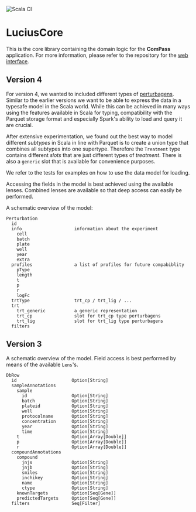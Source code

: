 ![Scala CI](https://github.com/data-intuitive/LuciusCore/workflows/Scala%20CI/badge.svg)

# LuciusCore

This is the core library containing the domain logic for the __ComPass__ application. For more information, please refer to the repository for the [web interface](https://github.com/data-intuitive/LuciusWeb).

## Version 4

For version 4, we wanted to included different types of [perturbagens](https://clue.io/connectopedia/perturbagen_types_and_controls). Similar to the earlier versions we want to be able to express the data in a typesafe model in the Scala world. While this can be achieved in many ways using the features available in Scala for typing, compatibility with the Parquet storage format and especially Spark's ability to load and query it are crucial.

After extensive experimentation, we found out the best way to model different _subtypes_ in Scala in line with Parquet is to create a union type that combines all subtypes into one supertype. Therefore the `Treatment` type contains different _slots_ that are just different types of _treatment_. There is also a `generic` slot that is available for convenience purposes.

We refer to the tests for examples on how to use the data model for loading.

Accessing the fields in the model is best achieved using the available lenses. Combined lenses are available so that deep access can easily be performed.

A schematic overview of the model:

```
Perturbation
  id
  info                    information about the experiment
    cell
    batch
    plate
    well
    year
    extra
  profiles                a list of profiles for future compabiblity
    pType
    length
    t
    p
    r
    logFc
  trtType                 trt_cp / trt_lig / ...
  trt
    trt_generic           a generic representation
    trt_cp                slot for trt_cp type perturbagens
    trt_lig               slot for trt_lig type perturbagens
  filters
```

## Version 3

A schematic overview of the model. Field access is best performed by means of the available `Lens`'s.

```
DbRow
  id                     Option[String]
  sampleAnnotations
    sample
      id                 Option[String]
      batch              Option[String]
      plateid            Option[String]
      well               Option[String]
      protocolname       Option[String]
      concentration      Option[String]
      year               Option[String]
      time               Option[String]
    t                    Option[Array[Double]]
    p                    Option[Array[Double]]
    r                    Option[Array[Double]]
  compoundAnnotations
    compound
      jnjs               Option[String]
      jnjb               Option[String]
      smiles             Option[String]
      inchikey           Option[String]
      name               Option[String]
      ctype              Option[String]
    knownTargets         Option[Seq[Gene]]
    predictedTargets     Option[Seq[Gene]]
  filters                Seq[Filter]
```



